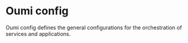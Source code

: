 # Oumi config

Oumi config defines the general configurations for the orchestration of services and applications.
